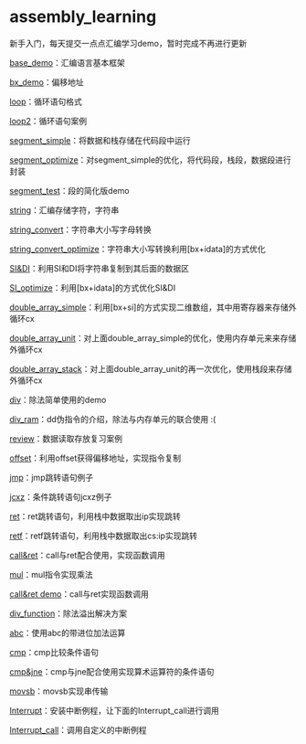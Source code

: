 # assembly_learning
新手入门，每天提交一点点汇编学习demo，暂时完成不再进行更新

[base_demo](https://github.com/Autovy/assembly_learning/blob/main/base_demo.asm)：汇编语言基本框架

[bx_demo](https://github.com/Autovy/assembly_learning/blob/main/bx_demo.asm)：偏移地址

[loop](https://github.com/Autovy/assembly_learning/blob/main/loop.asm)：循环语句格式

[loop2](https://github.com/Autovy/assembly_learning/blob/main/loop2.asm)：循环语句案例

[segment_simple](https://github.com/Autovy/assembly_learning/blob/main/segment_simple.asm)：将数据和栈存储在代码段中运行

[segment_optimize](https://github.com/Autovy/assembly_learning/blob/main/segment_optimize.asm)：对segment_simple的优化，将代码段，栈段，数据段进行封装

[segment_test](https://github.com/Autovy/assembly_learning/blob/main/segment_test.asm)：段的简化版demo

[string]( https://github.com/Autovy/assembly_learning/blob/main/string.asm)：汇编存储字符，字符串

[string_convert]( https://github.com/Autovy/assembly_learning/blob/main/string_convert.asm)：字符串大小写字母转换

[string_convert_optimize](https://github.com/Autovy/assembly_learning/blob/main/string_convert_optimize.asm)：字符串大小写转换利用[bx+idata]的方式优化

[SI&DI](https://github.com/Autovy/assembly_learning/blob/main/SI&DI.asm)：利用SI和DI将字符串复制到其后面的数据区

[SI_optimize](https://github.com/Autovy/assembly_learning/blob/main/SI_optimize.asm)：利用[bx+idata]的方式优化SI&DI

[double_array_simple](https://github.com/Autovy/assembly_learning/blob/main/double_array_simple.asm)：利用[bx+si]的方式实现二维数组，其中用寄存器来存储外循环cx

[double_array_unit](https://github.com/Autovy/assembly_learning/blob/main/double_array_unit.asm)：对上面double_array_simple的优化，使用内存单元来来存储外循环cx

[double_array_stack](https://github.com/Autovy/assembly_learning/blob/main/double_array_stack.asm)：对上面double_array_unit的再一次优化，使用栈段来存储外循环cx

[div](https://github.com/Autovy/assembly_learning/blob/main/div.asm)：除法简单使用的demo

[div_ram](https://github.com/Autovy/assembly_learning/blob/main/div_ram.asm)：dd伪指令的介绍，除法与内存单元的联合使用 :(

[review](https://github.com/Autovy/assembly_learning/blob/main/review.asm)：数据读取存放复习案例

[offset](https://github.com/Autovy/assembly_learning/blob/main/offset.asm)：利用offset获得偏移地址，实现指令复制

[jmp](https://github.com/Autovy/assembly_learning/blob/main/jmp.asm)：jmp跳转语句例子

[jcxz](https://github.com/Autovy/assembly_learning/blob/main/jcxz.asm)：条件跳转语句jcxz例子

[ret](https://github.com/Autovy/assembly_learning/blob/main/ret.asm)：ret跳转语句，利用栈中数据取出ip实现跳转

[retf](https://github.com/Autovy/assembly_learning/blob/main/retf.asm)：retf跳转语句，利用栈中数据取出cs:ip实现跳转

[call&ret](https://github.com/Autovy/assembly_learning/blob/main/call&ret.asm)：call与ret配合使用，实现函数调用

[mul](https://github.com/Autovy/assembly_learning/blob/main/mul.asm)：mul指令实现乘法

[call&ret demo](https://github.com/Autovy/assembly_learning/blob/main/call&ret%20demo.asm)：call与ret实现函数调用

[div_function](https://github.com/Autovy/assembly_learning/blob/main/div_function)：除法溢出解决方案

[abc](https://github.com/Autovy/assembly_learning/blob/main/abc.asm)：使用abc的带进位加法运算

[cmp](https://github.com/Autovy/assembly_learning/blob/main/cmp.asm)：cmp比较条件语句

[cmp&jne](https://github.com/Autovy/assembly_learning/blob/main/cmp&jne.asm)：cmp与jne配合使用实现算术运算符的条件语句

[movsb](https://github.com/Autovy/assembly_learning/blob/main/movsb.asm)：movsb实现串传输

[Interrupt](https://github.com/Autovy/assembly_learning/blob/main/Interrupt.asm)：安装中断例程，让下面的Interrupt_call进行调用

[Interrupt_call](https://github.com/Autovy/assembly_learning/blob/main/Interrupt_call.asm)：调用自定义的中断例程

